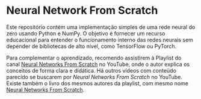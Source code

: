 # Neural Network From Scratch

Este repositório contém uma implementação simples de uma rede neural do zero usando Python e NumPy. O objetivo é fornecer um recurso educacional para entender o funcionamento interno das redes neurais sem depender de bibliotecas de alto nível, como TensorFlow ou PyTorch.

Para complementar o aprendizado, recomendo assistirem à Playlist do canal [Neural Networks From Scratch](https://www.youtube.com/watch?v=Wo5dMEP_BbI&list=PLQVvvaa0QuDcjD5BAw2DxE6OF2tius3V3) no YouTube, onde o autor explica os conceitos de forma clara e didática. Há outros vídeos com conteúdo parecido se buscarem por *Neural Networks From Scratch* no YouTube. Existe também o livro dos mesmos autores da playlist, com mesmo nome [Neural Networks From Scratch](https://nnfs.io/).